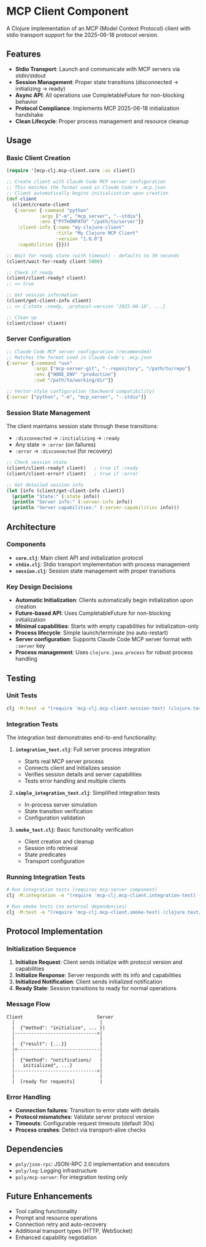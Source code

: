# MCP Client Component

A Clojure implementation of an MCP (Model Context Protocol) client with stdio transport support for the 2025-06-18 protocol version.

## Features

- **Stdio Transport**: Launch and communicate with MCP servers via stdin/stdout
- **Session Management**: Proper state transitions (disconnected → initializing → ready)
- **Async API**: All operations use CompletableFuture for non-blocking behavior
- **Protocol Compliance**: Implements MCP 2025-06-18 initialization handshake
- **Clean Lifecycle**: Proper process management and resource cleanup

## Usage

### Basic Client Creation

```clojure
(require '[mcp-clj.mcp-client.core :as client])

;; Create client with Claude Code MCP server configuration
;; This matches the format used in Claude Code's .mcp.json
;; Client automatically begins initialization upon creation
(def client
  (client/create-client
   {:server {:command "python"
            :args ["-m", "mcp_server", "--stdio"]
            :env {"PYTHONPATH" "/path/to/server"}}
    :client-info {:name "my-clojure-client"
                  :title "My Clojure MCP Client"
                  :version "1.0.0"}
    :capabilities {}}))

;; Wait for ready state (with timeout) - defaults to 30 seconds
(client/wait-for-ready client 5000)

;; Check if ready
(client/client-ready? client)
;; => true

;; Get session information
(client/get-client-info client)
;; => {:state :ready, :protocol-version "2025-06-18", ...}

;; Clean up
(client/close! client)
```

### Server Configuration

```clojure
;; Claude Code MCP server configuration (recommended)
;; Matches the format used in Claude Code's .mcp.json
{:server {:command "uvx"
          :args ["mcp-server-git", "--repository", "/path/to/repo"]
          :env {"NODE_ENV" "production"}
          :cwd "/path/to/working/dir"}}

;; Vector-style configuration (backward compatibility)
{:server ["python", "-m", "mcp_server", "--stdio"]}
```

### Session State Management

The client maintains session state through these transitions:

- `:disconnected` → `:initializing` → `:ready`
- Any state → `:error` (on failures)
- `:error` → `:disconnected` (for recovery)

```clojure
;; Check session state
(client/client-ready? client)   ; true if :ready
(client/client-error? client)   ; true if :error

;; Get detailed session info
(let [info (client/get-client-info client)]
  (println "State:" (:state info))
  (println "Server info:" (:server-info info))
  (println "Server capabilities:" (:server-capabilities info)))
```

## Architecture

### Components

- **`core.clj`**: Main client API and initialization protocol
- **`stdio.clj`**: Stdio transport implementation with process management
- **`session.clj`**: Session state management with proper transitions

### Key Design Decisions

- **Automatic Initialization**: Clients automatically begin initialization upon creation
- **Future-based API**: Uses CompletableFuture for non-blocking initialization
- **Minimal capabilities**: Starts with empty capabilities for initialization-only
- **Process lifecycle**: Simple launch/terminate (no auto-restart)
- **Server configuration**: Supports Claude Code MCP server format with `:server` key
- **Process management**: Uses `clojure.java.process` for robust process handling

## Testing

### Unit Tests

```bash
clj -M:test -e "(require 'mcp-clj.mcp-client.session-test) (clojure.test/run-tests 'mcp-clj.mcp-client.session-test)"
```

### Integration Tests

The integration test demonstrates end-to-end functionality:

1. **`integration_test.clj`**: Full server process integration
   - Starts real MCP server process
   - Connects client and initializes session
   - Verifies session details and server capabilities
   - Tests error handling and multiple clients

2. **`simple_integration_test.clj`**: Simplified integration tests
   - In-process server simulation
   - State transition verification
   - Configuration validation

3. **`smoke_test.clj`**: Basic functionality verification
   - Client creation and cleanup
   - Session info retrieval
   - State predicates
   - Transport configuration

### Running Integration Tests

```bash
# Run integration tests (requires mcp-server component)
clj -M:integration -e "(require 'mcp-clj.mcp-client.integration-test) (clojure.test/run-tests 'mcp-clj.mcp-client.integration-test)"

# Run smoke tests (no external dependencies)
clj -M:test -e "(require 'mcp-clj.mcp-client.smoke-test) (clojure.test/run-tests 'mcp-clj.mcp-client.smoke-test)"
```

## Protocol Implementation

### Initialization Sequence

1. **Initialize Request**: Client sends initialize with protocol version and capabilities
2. **Initialize Response**: Server responds with its info and capabilities
3. **Initialized Notification**: Client sends initialized notification
4. **Ready State**: Session transitions to ready for normal operations

### Message Flow

```
Client                           Server
  |                               |
  |  {"method": "initialize", ... }|
  |------------------------------>|
  |                               |
  |  {"result": {...}}            |
  |<------------------------------|
  |                               |
  |  {"method": "notifications/   |
  |   initialized", ...}          |
  |------------------------------>|
  |                               |
  |  [ready for requests]         |
```

### Error Handling

- **Connection failures**: Transition to error state with details
- **Protocol mismatches**: Validate server protocol version
- **Timeouts**: Configurable request timeouts (default 30s)
- **Process crashes**: Detect via transport-alive checks

## Dependencies

- `poly/json-rpc`: JSON-RPC 2.0 implementation and executors
- `poly/log`: Logging infrastructure
- `poly/mcp-server`: For integration testing only

## Future Enhancements

- Tool calling functionality
- Prompt and resource operations
- Connection retry and auto-recovery
- Additional transport types (HTTP, WebSocket)
- Enhanced capability negotiation
